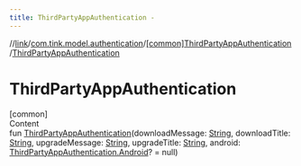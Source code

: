 ```yaml
---
title: ThirdPartyAppAuthentication -
---
```

//[link](../../index.md)/[com.tink.model.authentication](../index.md)/[[common]ThirdPartyAppAuthentication](index.md)/[ThirdPartyAppAuthentication](-third-party-app-authentication.md)



# ThirdPartyAppAuthentication  
[common]  
Content  
fun [ThirdPartyAppAuthentication](-third-party-app-authentication.md)(downloadMessage: [String](https://kotlinlang.org/api/latest/jvm/stdlib/kotlin/-string/index.html), downloadTitle: [String](https://kotlinlang.org/api/latest/jvm/stdlib/kotlin/-string/index.html), upgradeMessage: [String](https://kotlinlang.org/api/latest/jvm/stdlib/kotlin/-string/index.html), upgradeTitle: [String](https://kotlinlang.org/api/latest/jvm/stdlib/kotlin/-string/index.html), android: [ThirdPartyAppAuthentication.Android](-android/index.md)? = null)  



